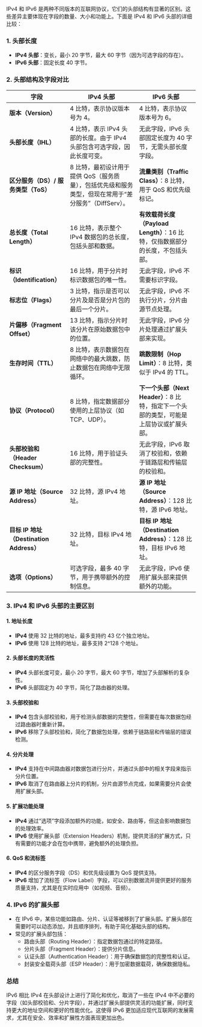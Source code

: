 IPv4 和 IPv6 是两种不同版本的互联网协议，它们的头部结构有显著的区别。这些差异主要体现在字段的数量、大小和功能上。下面是 IPv4 和 IPv6 头部的详细比较：

### 1. **头部长度**
- **IPv4 头部**：变长，最小 20 字节，最大 60 字节（因为可选字段的存在）。
- **IPv6 头部**：固定长度 40 字节。

### 2. **头部结构及字段对比**

| **字段**           | **IPv4 头部**                                                                                         | **IPv6 头部**                                                   |
|--------------------|------------------------------------------------------------------------------------------------------|-----------------------------------------------------------------|
| **版本（Version）**   | 4 比特，表示协议版本号为 4。                                                                              | 4 比特，表示协议版本号为 6。                                         |
| **头部长度（IHL）**   | 4 比特，表示 IPv4 头部的长度。由于 IPv4 头部包含可选字段，因此长度可变。                                        | 无此字段，IPv6 头部固定长度为 40 字节，无需头部长度字段。                       |
| **区分服务（DS）/ 服务类型（ToS）** | 8 比特，最初设计用于提供 QoS（服务质量），包括优先级和服务类型，但现在常用于“差分服务”（DiffServ）。 | **流量类别（Traffic Class）**：8 比特，用于 QoS 和优先级标记。         |
| **总长度（Total Length）** | 16 比特，表示整个 IPv4 数据包的总长度，包括头部和数据。                                                 | **有效载荷长度（Payload Length）**：16 比特，仅指数据部分的长度，不包括头部。 |
| **标识（Identification）** | 16 比特，用于分片时标识数据包的唯一性。                                                                | 无此字段，IPv6 不需要标识字段。                                       |
| **标志位（Flags）**   | 3 比特，指示是否可以分片及是否是分片包的最后一个分片。                                                       | 无此字段，IPv6 不执行分片，分片由源节点处理。                                |
| **片偏移（Fragment Offset）** | 13 比特，指示分片时该分片在原始数据包中的位置。                                                        | 无此字段，IPv6 分片处理通过扩展头部来实现。                                |
| **生存时间（TTL）**     | 8 比特，表示数据包在网络中的最大跳数，防止数据包在网络中无限循环。                                               | **跳数限制（Hop Limit）**：8 比特，类似于 IPv4 的 TTL。                    |
| **协议（Protocol）**     | 8 比特，指定数据部分使用的上层协议（如 TCP、UDP）。                                                         | **下一个头部（Next Header）**：8 比特，指定下一个头部的类型，可能是上层协议或扩展头部。|
| **头部校验和（Header Checksum）** | 16 比特，用于验证头部的完整性。                                                                    | 无此字段，IPv6 取消了校验和，依赖于链路层和传输层的校验和。                     |
| **源 IP 地址（Source Address）** | 32 比特，源 IPv4 地址。                                                                           | **源 IP 地址（Source Address）**：128 比特，源 IPv6 地址。              |
| **目标 IP 地址（Destination Address）** | 32 比特，目标 IPv4 地址。                                                                         | **目标 IP 地址（Destination Address）**：128 比特，目标 IPv6 地址。          |
| **选项（Options）**     | 可选字段，最多 40 字节，用于携带额外的控制信息。                                                             | 无此字段，IPv6 使用扩展头部来提供额外的功能。                               |

### 3. **IPv4 和 IPv6 头部的主要区别**

#### 1. **地址长度**
- **IPv4** 使用 32 比特的地址，最多支持约 43 亿个独立地址。
- **IPv6** 使用 128 比特的地址，最多支持 2^128 个地址。

#### 2. **头部长度的灵活性**
- **IPv4** 头部长度可变，最小 20 字节，最大 60 字节，增加了头部解析的复杂性。
- **IPv6** 头部固定为 40 字节，简化了路由器的处理。

#### 3. **头部校验和**
- **IPv4** 包含头部校验和，用于检测头部数据的完整性，但需要在每次数据包经过路由器时重新计算。
- **IPv6** 移除了头部校验和，简化了数据包处理，依赖于链路层和传输层的错误检测。

#### 4. **分片处理**
- **IPv4** 支持在中间路由器对数据包进行分片，并通过头部中的相关字段来指示分片位置。
- **IPv6** 取消了在路由器上分片的机制，分片由源节点完成，如果需要分片会使用扩展头部。

#### 5. **扩展功能处理**
- **IPv4** 通过“选项”字段添加额外的功能，如安全、路由等，但这会影响数据包的处理效率。
- **IPv6** 使用扩展头部（Extension Headers）机制，提供灵活的扩展方式，只有需要的功能才会在包中携带，避免额外的处理负担。

#### 6. **QoS 和流标签**
- **IPv4** 的区分服务字段（DS）和优先级设置为 QoS 提供支持。
- **IPv6** 增加了流标签（Flow Label）字段，可以识别数据流并提供更好的服务质量支持，尤其是在实时应用中（如视频、音频）。

### 4. **IPv6 的扩展头部**
- 在 IPv6 中，某些功能如路由、分片、认证等被移到了扩展头部。扩展头部在需要时可以动态添加，并且顺序排列，有助于简化基础头部的结构。
- 常见的扩展头部包括：
    - 路由头部（Routing Header）：指定数据包通过的特定路径。
    - 分片头部（Fragment Header）：提供分片信息。
    - 认证头部（Authentication Header）：用于确保数据包的完整性和认证。
    - 封装安全载荷头部（ESP Header）：用于加密数据载荷，确保数据隐私。

### 总结
IPv6 相比 IPv4 在头部设计上进行了简化和优化，取消了一些在 IPv4 中不必要的字段（如头部校验和、分片字段），并通过扩展头部提供灵活的功能扩展，同时支持更大的地址空间和更好的性能优化。这使得 IPv6 更加适应现代互联网的发展需求，尤其在安全、效率和扩展性方面表现更加出色。
